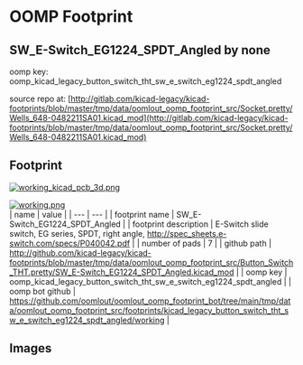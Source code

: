 # OOMP Footprint  
## SW_E-Switch_EG1224_SPDT_Angled  by none  
  
oomp key: oomp_kicad_legacy_button_switch_tht_sw_e_switch_eg1224_spdt_angled  
  
source repo at: [http://gitlab.com/kicad-legacy/kicad-footprints/blob/master/tmp/data/oomlout_oomp_footprint_src/Socket.pretty/Wells_648-0482211SA01.kicad_mod](http://gitlab.com/kicad-legacy/kicad-footprints/blob/master/tmp/data/oomlout_oomp_footprint_src/Socket.pretty/Wells_648-0482211SA01.kicad_mod)  
## Footprint  
  
[![working_kicad_pcb_3d.png](working_kicad_pcb_3d_600.png)](working_kicad_pcb_3d.png)  
  
[![working.png](working_600.png)](working.png)  
| name | value | 
| --- | --- | 
| footprint name | SW_E-Switch_EG1224_SPDT_Angled | 
| footprint description | E-Switch slide switch, EG series, SPDT, right angle, http://spec_sheets.e-switch.com/specs/P040042.pdf | 
| number of pads | 7 | 
| github path | http://github.com/kicad-legacy/kicad-footprints/blob/master/tmp/data/oomlout_oomp_footprint_src/Button_Switch_THT.pretty/SW_E-Switch_EG1224_SPDT_Angled.kicad_mod | 
| oomp key | oomp_kicad_legacy_button_switch_tht_sw_e_switch_eg1224_spdt_angled | 
| oomp bot github | https://github.com/oomlout/oomlout_oomp_footprint_bot/tree/main/tmp/data/oomlout_oomp_footprint_src/footprints/kicad_legacy_button_switch_tht_sw_e_switch_eg1224_spdt_angled/working | 
## Images  
